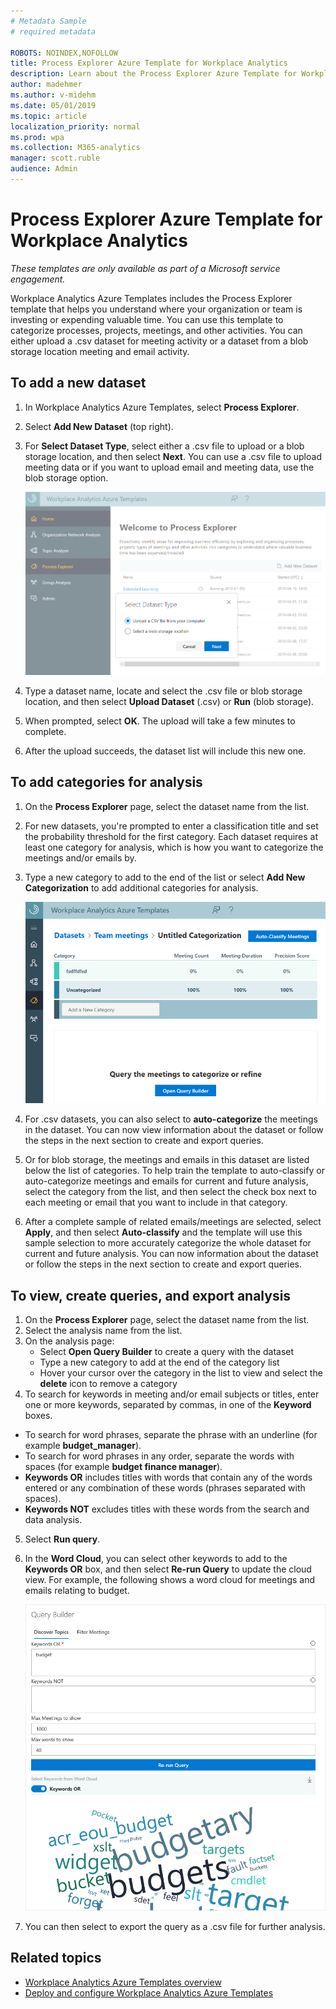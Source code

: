 ```yaml
---
# Metadata Sample
# required metadata

ROBOTS: NOINDEX,NOFOLLOW
title: Process Explorer Azure Template for Workplace Analytics 
description: Learn about the Process Explorer Azure Template for Workplace Analytics and how to use it
author: madehmer
ms.author: v-midehm
ms.date: 05/01/2019
ms.topic: article
localization_priority: normal 
ms.prod: wpa
ms.collection: M365-analytics
manager: scott.ruble
audience: Admin
---
```


# Process Explorer Azure Template for Workplace Analytics

_These templates are only available as part of a Microsoft service engagement._

Workplace Analytics Azure Templates includes the Process Explorer template that helps you understand where your organization or team is investing or expending valuable time. You can use this template to categorize processes, projects, meetings, and other activities. You can either upload a .csv dataset for meeting activity or a dataset from a blob storage location meeting and email activity.  

## To add a new dataset

1. In Workplace Analytics Azure Templates, select **Process Explorer**.
2. Select **Add New Dataset** (top right).
3. For **Select Dataset Type**, select either a .csv file to upload or a blob storage location, and then select **Next**. You can use a .csv file to upload meeting data or if you want to upload email and meeting data, use the blob storage option.

   ![Select a dataset type](./images/process-explorer.png)

4. Type a dataset name, locate and select the .csv file or blob storage location, and then select **Upload Dataset** (.csv) or **Run** (blob storage).
5. When prompted, select **OK**. The upload will take a few minutes to complete.
6. After the upload succeeds, the dataset list will include this new one.

## To add categories for analysis

1. On the **Process Explorer** page, select the dataset name from the list.
2. For new datasets, you're prompted to enter a classification title and set the probability threshold for the first category. Each dataset requires at least one category for analysis, which is how you want to categorize the meetings and/or emails by.
3. Type a new category to add to the end of the list or select **Add New Categorization** to add additional categories for analysis.

   ![Auto-classify the dataset](./images/process-explorer-auto-classify.png)

4. For .csv datasets, you can also select to **auto-categorize** the meetings in the dataset. You can now view information about the dataset or follow the steps in the next section to create and export queries.
5. Or for blob storage, the meetings and emails in this dataset are listed below the list of categories. To help train the template to auto-classify or auto-categorize meetings and emails for current and future analysis, select the category from the list, and then select the check box next to each meeting or email that you want to include in that category.
6. After a complete sample of related emails/meetings are selected, select **Apply**, and then select **Auto-classify** and the template will use this sample selection to more accurately categorize the whole dataset for current and future analysis. You can now information about the dataset or follow the steps in the next section to create and export queries.

## To view, create queries, and export analysis

1. On the **Process Explorer** page, select the dataset name from the list.
2. Select the analysis name from the list.
3. On the analysis page:
   * Select **Open Query Builder** to create a query with the dataset
   * Type a new category to add at the end of the category list
   * Hover your cursor over the category in the list to view and select the **delete** icon to remove a category
4. To search for keywords in meeting and/or email subjects or titles, enter one or more keywords, separated by commas, in one of the **Keyword** boxes.

  * To search for word phrases, separate the phrase with an underline (for example **budget_manager**).
  * To search for word phrases in any order, separate the words with spaces (for example **budget finance manager**).
   * **Keywords OR** includes titles with words that contain any of the words entered or any combination of these words (phrases separated with spaces).
   * **Keywords NOT** excludes titles with these words from the search and data analysis.

5. Select **Run query**.
6. In the **Word Cloud**, you can select other keywords to add to the **Keywords OR** box, and then select **Re-run Query** to update the cloud view. For example, the following shows a word cloud for meetings and emails relating to budget.

   ![Process Explorer Word Cloud](./images/pexp-word-cloud.png)

7. You can then select to export the query as a .csv file for further analysis.

## Related topics

* [Workplace Analytics Azure Templates overview](./overview.md)
* [Deploy and configure Workplace Analytics Azure Templates](./deploy-configure.md)